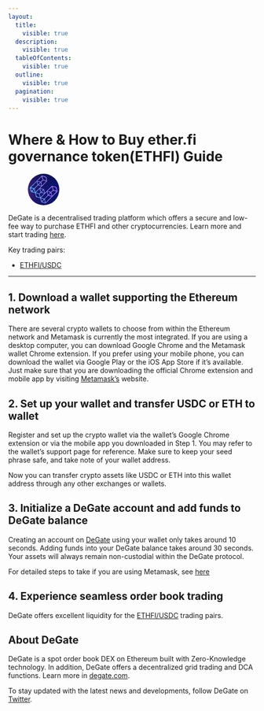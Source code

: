 ```yaml
---
layout:
  title:
    visible: true
  description:
    visible: true
  tableOfContents:
    visible: true
  outline:
    visible: true
  pagination:
    visible: true
---
```


# Where & How to Buy ether.fi governance token(ETHFI) Guide

<figure><img src="../.gitbook/assets/ethfi_0xfe0c30065b384f05761f15d0cc899d4f9f9cc0eb1718262202785.jpg" alt="ETHFI" width="64" style="border-radius: 50%;"><figcaption></figcaption></figure>

DeGate is a decentralised trading platform which offers a secure and low-fee way to purchase ETHFI and other cryptocurrencies. Learn more and start trading [here](https://app.degate.com/trade/USDC/0xfe0c30065b384f05761f15d0cc899d4f9f9cc0eb?utm_source=howtobuy).&#x20;

Key trading pairs:

* [ETHFI/USDC](https://app.degate.com/trade/USDC/0xfe0c30065b384f05761f15d0cc899d4f9f9cc0eb?utm_source=howtobuy)

***

## 1. Download a wallet supporting the Ethereum network

There are several crypto wallets to choose from within the Ethereum network and Metamask is currently the most integrated. If you are using a desktop computer, you can download Google Chrome and the Metamask wallet Chrome extension. If you prefer using your mobile phone, you can download the wallet via Google Play or the iOS App Store if it’s available. Just make sure that you are downloading the official Chrome extension and mobile app by visiting [Metamask’s](https://metamask.io/) website.

## 2. Set up your wallet and transfer USDC or ETH to wallet

Register and set up the crypto wallet via the wallet’s Google Chrome extension or via the mobile app you downloaded in Step 1. You may refer to the wallet’s support page for reference. Make sure to keep your seed phrase safe, and take note of your wallet address.&#x20;

Now you can transfer crypto assets like USDC or ETH into this wallet address through any other exchanges or wallets.

## 3. Initialize a DeGate account and add funds to DeGate balance

Creating an account on [DeGate](https://app.degate.com/?utm_source=ETHFI_howtobuy) using your wallet only takes around 10 seconds. Adding funds into your DeGate balance takes around 30 seconds. Your assets will always remain non-custodial within the DeGate protocol.

For detailed steps to take if you are using Metamask, see [here](https://docs.degate.com/v/product_en/main-features/wallet-connectivity/metamask)

## 4. Experience seamless order book trading

DeGate offers excellent liquidity for the [ETHFI/USDC](https://app.degate.com/trade/USDC/0xfe0c30065b384f05761f15d0cc899d4f9f9cc0eb?utm_source=howtobuy) trading pairs.&#x20;

## About DeGate

DeGate is a spot order book DEX on Ethereum built with Zero-Knowledge technology. In addition, DeGate offers a decentralized grid trading and DCA functions.  Learn more in [degate.com](https://degate.com/?utm_source=ETHFI_howtobuy).

To stay updated with the latest news and developments, follow DeGate on [Twitter](https://twitter.com/degatedex).
